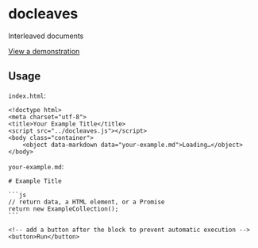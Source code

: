 # docleaves

Interleaved documents

[View a demonstration](http://git.macropus.org/docleaves/demo/)

## Usage

`index.html`:

    <!doctype html>
    <meta charset="utf-8">
    <title>Your Example Title</title>
    <script src="../docleaves.js"></script>
    <body class="container">
        <object data-markdown data="your-example.md">Loading…</object>
    </body>

`your-example.md`:

    # Example Title

    ```js
    // return data, a HTML element, or a Promise
    return new ExampleCollection();
    ```

    <!-- add a button after the block to prevent automatic execution -->
    <button>Run</button>